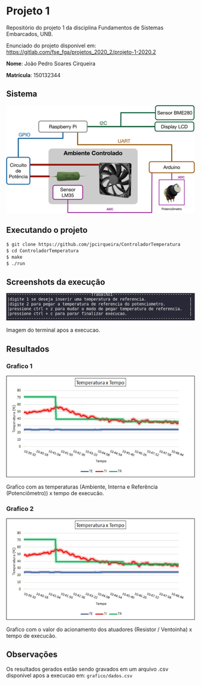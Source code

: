 # Projeto 1
Repositório do projeto 1 da disciplina Fundamentos de Sistemas Embarcados, UNB.

Enunciado do projeto disponivel em: https://gitlab.com/fse_fga/projetos_2020_2/projeto-1-2020.2

**Nome**: João Pedro Soares Cirqueira

**Matrícula**: 150132344

## Sistema

![](./imagens/Figura_Trabalho_1_v2.png)

## Executando o projeto
```sh
$ git clone https://github.com/jpcirqueira/ControladorTemperatura
$ cd ControladorTemperatura
$ make
$ ./run
```

## Screenshots da execução

![](./imagens/terminal.png)

Imagem do terminal apos a execucao.

## Resultados

### Grafico 1

![](./imagens/imagem1.jpeg)

Grafico com as temperaturas (Ambiente, Interna e Referência (Potenciômetro)) x tempo de execucão.

### Grafico 2

![](./imagens/imagem1.jpeg)

Grafico com o valor do acionamento dos atuadores (Resistor / Ventoinha) x tempo de execucão.

## Observações

Os resultados gerados estão sendo gravados em um arquivo .csv disponivel apos a execucao em: ```grafico/dados.csv```
